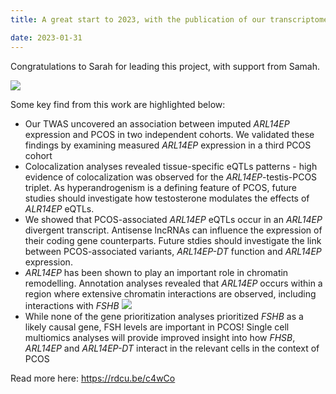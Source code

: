 ```yaml
---
title: A great start to 2023, with the publication of our transcriptome-wide association study of polycystic ovary syndrome

date: 2023-01-31
---
```


Congratulations to Sarah for leading this project, with support from Samah. 

![](/img/coloc.jpg)

<!--more-->

Some key find from this work are highlighted below:
- Our TWAS uncovered an association between imputed *ARL14EP* expression and PCOS in two independent cohorts. We validated these findings by examining measured *ARL14EP* expression in a third PCOS cohort
- Colocalization analyses revealed tissue-specific eQTLs patterns - high evidence of colocalization was observed for the *ARL14EP*-testis-PCOS triplet. As hyperandrogenism is a defining feature of PCOS, future studies should investigate how testosterone modulates the effects of *ALR14EP* eQTLs.
- We showed that PCOS-associated *ARL14EP* eQTLs occur in an *ARL14EP* divergent transcript. Antisense lncRNAs can influence the expression of their coding gene counterparts. Future stdies should investigate the link between PCOS-associated variants, *ARL14EP-DT* function and *ARL14EP* expression. 
- *ARL14EP* has been shown to play an important role in chromatin remodelling. Annotation analyses revealed that *ARL14EP* occurs within a region where extensive chromatin interactions are observed, including interactions with *FSHB*
![](/img/interaction.jpg)
- While none of the gene prioritization analyses prioritized *FSHB* as a likely causal gene, FSH levels are important in PCOS! Single cell multiomics analyses will provide improved insight into how *FHSB*, *ARL14EP* and *ARL14EP-DT* interact in the relevant cells in the context of PCOS

Read more here: https://rdcu.be/c4wCo
